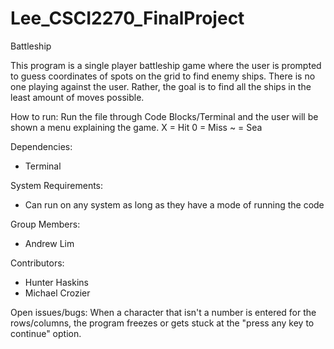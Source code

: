 # Lee_CSCI2270_FinalProject
Battleship

This program is a single player battleship game where the user is prompted to guess coordinates of spots on the grid to find enemy ships.  There is no one playing against the user.  Rather, the goal is to find all the ships in the least amount of moves possible.

How to run:
Run the file through Code Blocks/Terminal and the user will be shown a menu explaining the game.
X = Hit
0 = Miss
~ = Sea

Dependencies:
- Terminal

System Requirements:
- Can run on any system as long as they have a mode of running the code

Group Members:
- Andrew Lim

Contributors:
- Hunter Haskins
- Michael Crozier

Open issues/bugs:
When a character that isn't a number is entered for the rows/columns, the program freezes or gets stuck at the "press any key to continue" option.
